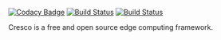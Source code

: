[![Codacy Badge](https://api.codacy.com/project/badge/Grade/07d4b1fb2ac345d298d141b898577833)](https://app.codacy.com/app/codybum/agent?utm_source=github.com&utm_medium=referral&utm_content=CrescoEdge/agent&utm_campaign=Badge_Grade_Dashboard)
[![Build Status](https://travis-ci.org/CrescoEdge/agent.svg?branch=master)](https://travis-ci.org/CrescoEdge/agent)
[![Build Status](https://sonarcloud.io/api/project_badges/measure?project=io.cresco%3Aagent&metric=alert_status)](https://sonarcloud.io/dashboard?id=io.cresco%3Aagent)

Cresco is a free and open source edge computing framework. 
